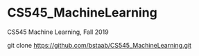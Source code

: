 # CS545_MachineLearning
CS545 Machine Learning, Fall 2019

git clone https://github.com/bstaab/CS545_MachineLearning.git